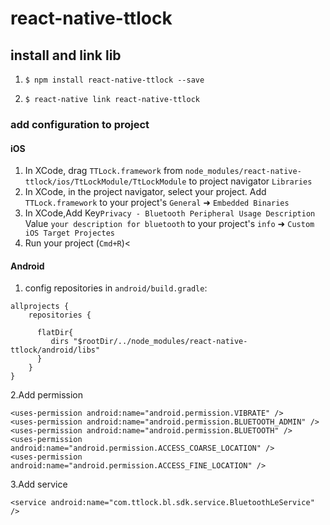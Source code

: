 
# react-native-ttlock

## install and link lib

 1. `$ npm install react-native-ttlock --save`

 2. `$ react-native link react-native-ttlock`

### add configuration to project


#### iOS

1. In XCode, drag `TTLock.framework` from `node_modules/react-native-ttlock/ios/TtLockModule/TtLockModule` to project navigator `Libraries`
2. In XCode, in the project navigator, select your project. Add `TTLock.framework` to your project's `General` ➜ `Embedded Binaries`
3. In XCode,Add Key`Privacy - Bluetooth Peripheral Usage Description` Value `your description for bluetooth` to your project's `info` ➜ `Custom iOS Target Projectes`
4. Run your project (`Cmd+R`)<

#### Android

1. config repositories in `android/build.gradle`:

```
allprojects {
    repositories {
    
      flatDir{
         dirs "$rootDir/../node_modules/react-native-ttlock/android/libs"
      }
    }
}
```   

2.Add permission 
  ```
  <uses-permission android:name="android.permission.VIBRATE" />
  <uses-permission android:name="android.permission.BLUETOOTH_ADMIN" />
  <uses-permission android:name="android.permission.BLUETOOTH" />
  <uses-permission android:name="android.permission.ACCESS_COARSE_LOCATION" />
  <uses-permission android:name="android.permission.ACCESS_FINE_LOCATION" />
  ```
3.Add service
  ```
  <service android:name="com.ttlock.bl.sdk.service.BluetoothLeService" />
   ```

